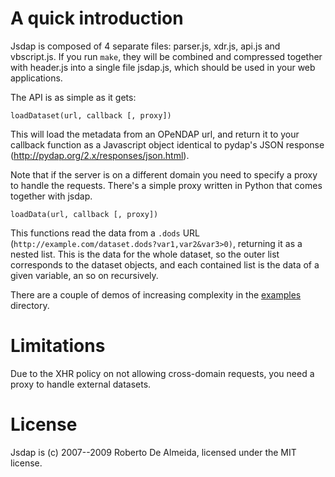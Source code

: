# A quick introduction #

Jsdap is composed of 4 separate files: parser.js, xdr.js, api.js and vbscript.js.
If you run `make`, they will be combined and compressed together
with header.js into a single file jsdap.js, which should be used
in your web applications.

The API is as simple as it gets:

```
loadDataset(url, callback [, proxy])
```

This will load the metadata from an OPeNDAP url, and return it to
your callback function as a Javascript object identical to pydap's
JSON response (http://pydap.org/2.x/responses/json.html).

Note that if the server is on a different domain you need to specify
a proxy to handle the requests. There's a simple proxy written in
Python that comes together with jsdap.

```
loadData(url, callback [, proxy])
```

This functions read the data from a `.dods` URL
(`http://example.com/dataset.dods?var1,var2&var3>0)`, returning it
as a nested list. This is the data for the whole dataset, so the
outer list corresponds to the dataset objects, and each contained
list is the data of a given variable, an so on recursively.

There are a couple of demos of increasing complexity in the
[examples](http://jsdap.googlecode.com/svn/trunk/examples/) directory.

# Limitations #

Due to the XHR policy on not allowing cross-domain requests,
you need a proxy to handle external datasets.

# License #

Jsdap is (c) 2007--2009 Roberto De Almeida, licensed under the MIT license.